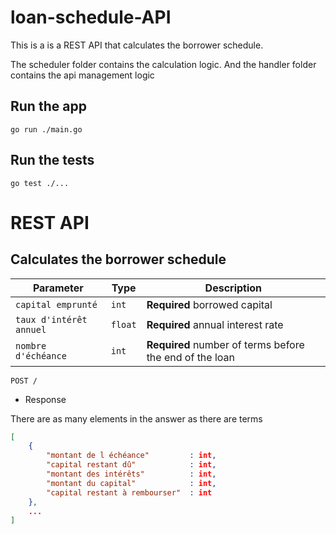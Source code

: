 # loan-schedule-API

This is a is a REST API that calculates the borrower schedule.

The scheduler folder contains the calculation logic.
And the handler folder contains the api management logic

## Run the app

    go run ./main.go

## Run the tests

    go test ./...

# REST API

## Calculates the borrower schedule

| Parameter                     | Type    | Description                                              |
| ----------------------------- | ------- | -------------------------------------------------------- |
| `capital emprunté`            | `int`   | **Required** borrowed capital                            |
| `taux d'intérêt annuel`       | `float` | **Required** annual interest rate                        |
| `nombre d'échéance`           | `int`   | **Required** number of terms before the end of the loan  |

```http
POST /
```

- Response

There are as many elements in the answer as there are terms

```json
[
    {
        "montant de l échéance"         : int,
        "capital restant dû"            : int,
        "montant des intérêts"          : int,
        "montant du capital"            : int,
        "capital restant à rembourser"  : int
    },
    ...
]
```